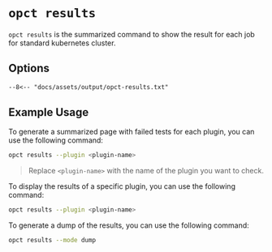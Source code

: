 # `opct results`

`opct results` is the summarized command to show the result for each job for standard kubernetes cluster.

## Options

```txt
--8<-- "docs/assets/output/opct-results.txt"
```
## Example Usage

To generate a summarized page with failed tests for each plugin, you can use the following command:

```sh
opct results --plugin <plugin-name>
```

> Replace `<plugin-name>` with the name of the plugin you want to check.

To display the results of a specific plugin, you can use the following command:

```sh
opct results --plugin <plugin-name>
```

To generate a dump of the results, you can use the following command:

```sh
opct results --mode dump
```
